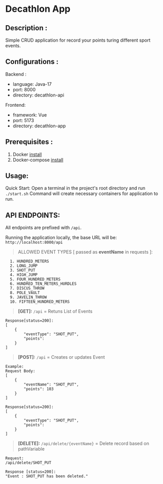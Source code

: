 # Decathlon App

## Description : 
Simple CRUD application for record your points turing different sport events.

## Configurations :
Backend : 
- language: Java-17
- port: 8000
- directory: decathlon-api
    
Frontend: 
- framework: Vue
- port: 5173
- directory: decathlon-app

## Prerequisites :
1. Docker [install](https://docs.docker.com/engine/install/)
2. Docker-compose  [install](https://docs.docker.com/compose/install/)

## Usage:
Quick Start: Open a terminal in the project's root directory and run `./start.sh`
Command will create necessary containers for application to run.

## API ENDPOINTS:
All endpoints are prefixed with `/api`.

Running the application locally, the base URL will be: `http://localhost:8000/api`

> ALLOWED EVENT TYPES [ passed as **eventName** in requests ]:
```
  1. HUNDRED_METERS
  2. LONG_JUMP
  3. SHOT_PUT
  4. HIGH_JUMP
  5. FOUR_HUNDRED_METERS
  6. HUNDRED_TEN_METERS_HURDLES
  7. DISCUS_THROW
  8. POLE_VAULT
  9. JAVELIN_THROW
  10. FIFTEEN_HUNDRED_METERS
```


> **[GET]:** `/api` = Retuns List of Events
```
Response[status=200]:
[
    {
        "eventType": "SHOT_PUT",
        "points": 
    }
]
```

> **[POST]:** `/api` = Creates or updates Event
```
Example:
Request Body:
[
    {
        "eventName": "SHOT_PUT",
        "points": 103
    }
]

Response[status=200]:
[
    {
        "eventType": "SHOT_PUT",
        "points": 
    }
]
```

> **[DELETE]:** `/api/delete/{eventName}` =  Delete record based on pathVariable
```
Request:
/api/delete/SHOT_PUT

Response [status=200]:
"Event : SHOT_PUT has been deleted."
```